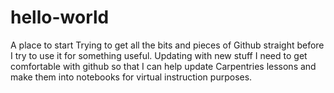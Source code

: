 # hello-world
A place to start
Trying to get all the bits and pieces of Github straight before I try to use it for something useful.
Updating with new stuff
I need to get comfortable with github so that I can help update Carpentries lessons and make them into notebooks for virtual instruction purposes.
